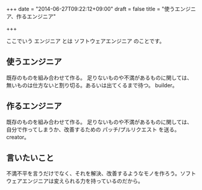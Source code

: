 +++
date = "2014-06-27T09:22:12+09:00"
draft = false
title = "使うエンジニア、作るエンジニア"

+++

ここでいう エンジニア とは ソフトウェアエンジニア のことです。

## 使うエンジニア

既存のものを組み合わせて作る。
足りないものや不満があるものに関しては、無いものは仕方ないと割り切る。あるいは出てくるまで待つ。
builder。

## 作るエンジニア

既存のものを組み合わせて作る。
足りないものや不満があるものに関しては、自分で作ってしまうか、改善するための パッチ/プルリクエスト を送る。
creator。

## 言いたいこと

不満不平を言うだけでなく、それを解決、改善するようなモノを作ろう。ソフトウェアエンジニアは変えられる力を持っているのだから。

